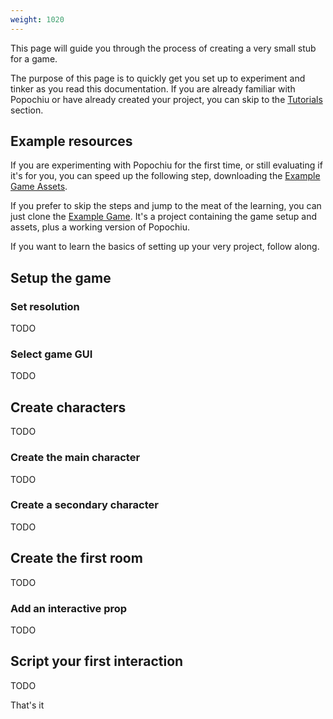 ```yaml
---
weight: 1020
---
```


This page will guide you through the process of creating a very small stub for a game.

The purpose of this page is to quickly get you set up to experiment and tinker as you read this documentation. If you are already familiar with Popochiu or have already created your project, you can skip to the [Tutorials](/getting-started/tutorials) section.

## Example resources

If you are experimenting with Popochiu for the first time, or still evaluating if it's for you, you can speed up the following step, downloading the [Example Game Assets](/getting-started/example-resources#example-assets).

If you prefer to skip the steps and jump to the meat of the learning, you can just clone the [Example Game](#). It's a project containing the game setup and assets, plus a working version of Popochiu.

If you want to learn the basics of setting up your very project, follow along.

## Setup the game

### Set resolution

TODO

### Select game GUI

TODO

## Create characters

TODO

### Create the main character

TODO

### Create a secondary character

TODO

## Create the first room

TODO

### Add an interactive prop

TODO

## Script your first interaction

TODO

That's it